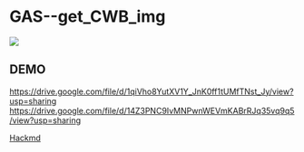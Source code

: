 # GAS--get_CWB_img
![](https://i.imgur.com/lNY6DGK.png)

## DEMO
https://drive.google.com/file/d/1qiVho8YutXV1Y_JnK0ff1tUMfTNst_Jy/view?usp=sharing
https://drive.google.com/file/d/14Z3PNC9IvMNPwnWEVmKABrRJq35vq9q5/view?usp=sharing

[Hackmd](https://hackmd.io/@GuXiFrOjR1quHvQpMMrCMg/BkmULqOE_)

